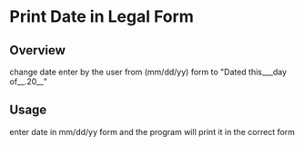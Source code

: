 # Print Date in Legal Form

## Overview
change date enter by the user from (mm/dd/yy) form to "Dated this___day of__.20__"

## Usage 
enter date in mm/dd/yy form and the program will print it in the correct form

